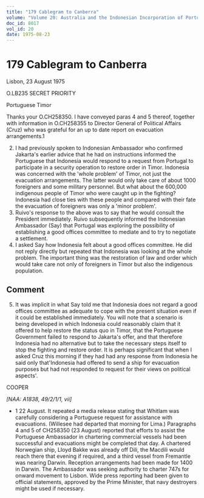 ```yaml
---
title: "179 Cablegram to Canberra"
volume: "Volume 20: Australia and the Indonesian Incorporation of Portuguese Timor, 1974-1976"
doc_id: 8017
vol_id: 20
date: 1975-08-23
---
```


# 179 Cablegram to Canberra

Lisbon, 23 August 1975

O.LB235 SECRET PRIORITY

Portuguese Timor

Thanks your O.CH258350. I have conveyed paras 4 and 5 thereof, together with information in O.CH258355 to Director General of Political Affairs (Cruz) who was grateful for an up to date report on evacuation arrangements.1

  2. I had previously spoken to Indonesian Ambassador who confirmed Jakarta's earlier advice that he had on instructions informed the Portuguese that Indonesia would respond to a request from Portugal to participate in a security operation to restore order in Timor. Indonesia was concerned with the 'whole problem' of Timor, not just the evacuation arrangements. The latter would only take care of about 1000 foreigners and some military personnel. But what about the 600,000 indigenous people of Timor who were caught up in the fighting? Indonesia had close ties with these people and compared with their fate the evacuation of foreigners was only a 'minor problem'.
  3. Ruivo's response to the above was to say that he would consult the President immediately. Ruivo subsequently informed the Indonesian Ambassador (Say) that Portugal was exploring the possibility of establishing a good offices committee to mediate and to try to negotiate a settlement.
  4. I asked Say how Indonesia felt about a good offices committee. He did not reply directly but repeated that Indonesia was looking at the whole problem. The important thing was the restoration of law and order which would take care not only of foreigners in Timor but also the indigenous population. 

## Comment

  5. It was implicit in what Say told me that Indonesia does not regard a good offices committee as adequate to cope with the present situation even if it could be established immediately. You will note that a scenario is being developed in which Indonesia could reasonably claim that it offered to help restore the status quo in Timor, that the Portuguese Government failed to respond to Jakarta's offer, and that therefore Indonesia had no alternative but to take the necessary steps itself to stop the fighting and restore order. It is perhaps significant that when I asked Cruz this morning if they had had any response from Indonesia he said only that'Indonesia had offered to send a ship for evacuation purposes but had not responded to request for their views on political aspects'.



COOPER

_[NAA: A1838, 49/2/1/1, vii]_

  * 1 22 August. It repeated a media release stating that Whitlam was carefully considering a Portuguese request for assistance with evacuations. (Willesee had departed that morning for Lima.) Paragraphs 4 and 5 of CH258350 (23 August) reported that efforts to assist the Portuguese Ambassador in chartering commercial vessels had been successful and evacuations might be completed that day. A chartered Norwegian ship, Lloyd Bakke was already off Dili, the Macdili would reach there that evening if required, and a third vessel from Fremantle was nearing Darwin. Reception arrangements had been made for 1400 in Darwin. The Ambassador was seeking authority to charter 747s for onward movement to Lisbon. Wide press reporting had been given to official statements, approved by the Prime Minister, that navy destroyers might be used if necessary. 


